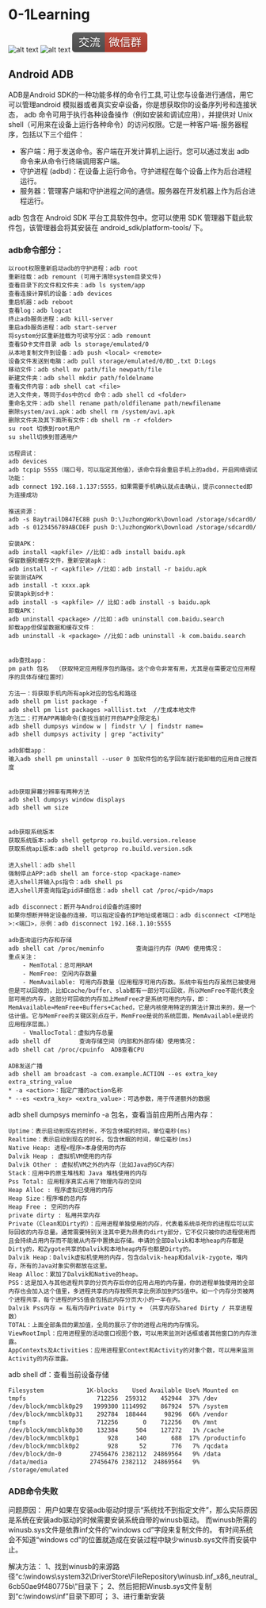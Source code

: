 # 0-1Learning

![alt text](../../static/common/svg/luoxiaosheng.svg "公众号")
![alt text](../../static/common/svg/luoxiaosheng_learning.svg "学习")
![alt text](../../static/common/svg/luoxiaosheng_wechat.svg "微信")


## Android ADB
ADB是Android SDK的一种功能多样的命令行工具,可让您与设备进行通信，用它可以管理android 模拟器或者真实安卓设备，你是想获取你的设备序列号和连接状态，
adb 命令可用于执行各种设备操作（例如安装和调试应用），并提供对 Unix shell（可用来在设备上运行各种命令）的访问权限。它是一种客户端-服务器程序，包括以下三个组件：

* 客户端：用于发送命令。客户端在开发计算机上运行。您可以通过发出 adb 命令来从命令行终端调用客户端。
* 守护进程 (adbd)：在设备上运行命令。守护进程在每个设备上作为后台进程运行。
* 服务器：管理客户端和守护进程之间的通信。服务器在开发机器上作为后台进程运行。

adb 包含在 Android SDK 平台工具软件包中。您可以使用 SDK 管理器下载此软件包，该管理器会将其安装在 android_sdk/platform-tools/ 下。

### adb命令部分：
~~~~
以root权限重新启动adb的守护进程：adb root
重新挂载：adb remount (可用于清除system目录文件)
查看目录下的文件和文件夹：adb ls system/app
查看连接计算机的设备：adb devices
重启机器：adb reboot
查看log：adb logcat
终止adb服务进程：adb kill-server
重启adb服务进程：adb start-server 
将system分区重新挂载为可读写分区：adb remount
查看SD卡文件目录 adb ls storage/emulated/0
从本地复制文件到设备：adb push <local> <remote> 
设备文件发送到电脑：adb pull storage/emulated/0/BD_.txt D:Logs
移动文件：adb shell mv path/file newpath/file
新建文件夹：adb shell mkdir path/foldelname
查看文件内容：adb shell cat <file> 
进入文件夹，等同于dos中的cd 命令：adb shell cd <folder> 
重命名文件：adb shell rename path/oldfilename path/newfilename 
删除system/avi.apk：adb shell rm /system/avi.apk
删除文件夹及其下面所有文件：db shell rm -r <folder> 
su root	切换到root用户
su shell切换到普通用户

远程调试：
adb devices
adb tcpip 5555（端口号，可以指定其他值），该命令将会重启手机上的adbd，开启网络调试功能：
adb connect 192.168.1.137:5555，如果需要手机确认就点击确认，提示connected即为连接成功

推送资源：
adb -s BaytrailDB47EC8B push D:\JuzhongWork\Download /storage/sdcard0/
adb -s 0123456789ABCDEF push D:\JuzhongWork\Download /storage/sdcard0/

安装APK：
adb install <apkfile> //比如：adb install baidu.apk
保留数据和缓存文件，重新安装apk：
adb install -r <apkfile> //比如：adb install -r baidu.apk
安装测试APK
adb install -t xxxx.apk
安装apk到sd卡：
adb install -s <apkfile> // 比如：adb install -s baidu.apk
卸载APK：
adb uninstall <package> //比如：adb uninstall com.baidu.search
卸载app但保留数据和缓存文件：
adb uninstall -k <package> //比如：adb uninstall -k com.baidu.search


adb查找app：
pm path 包名  （获取特定应用程序包的路径。这个命令非常有用，尤其是在需要定位应用程序的具体存储位置时）

方法一：将获取手机内所有apk对应的包名和路径
adb shell pm list package -f
adb shell pm list packages >alllist.txt  //生成本地文件
方法二：打开APP再输命令(查找当前打开的APP全限定名)
adb shell dumpsys window w | findstr \/ | findstr name=
adb shell dumpsys activity | grep "activity"

adb卸载app：
输入adb shell pm uninstall --user 0 加软件包的名字回车就行能卸载的应用自己搜百度 


adb获取屏幕分辨率有两种方法
adb shell dumpsys window displays
adb shell wm size


adb获取系统版本
获取系统版本:adb shell getprop ro.build.version.release
获取系统api版本:adb shell getprop ro.build.version.sdk

进入shell：adb shell
强制停止APP:adb shell am force-stop <package-name>
进入shell并输入ps指令：adb shell ps
进入shell并查询指定pid详细信息：adb shell cat /proc/<pid>/maps

adb disconnect：断开与Android设备的连接时
如果你想断开特定设备的连接，可以指定设备的IP地址或者端口：adb disconnect <IP地址>:<端口>，示例：adb disconnect 192.168.1.10:5555

adb查询运行内存和存储
adb shell cat /proc/meminfo   		查询运行内存（RAM）使用情况：
重点关注：
    - MemTotal：总可用RAM
    - MemFree: 空闲内存数量         
    - MemAvailable: 可用内存数量（应用程序可用内存数。系统中有些内存虽然已被使用但是可以回收的，比如cache/buffer、slab都有一部分可以回收，所以MemFree不能代表全部可用的内存，这部分可回收的内存加上MemFree才是系统可用的内存，即：MemAvailable≈MemFree+Buffers+Cached，它是内核使用特定的算法计算出来的，是一个估计值。它与MemFree的关键区别点在于，MemFree是说的系统层面，MemAvailable是说的应用程序层面。）
    - VmallocTotal：虚拟内存总量
adb shell df  		查询存储空间（内部和外部存储）使用情况：
adb shell cat /proc/cpuinfo  ADB查看CPU

ADB发送广播
adb shell am broadcast -a com.example.ACTION --es extra_key extra_string_value
* -a <action>：指定广播的action名称
* --es <extra_key> <extra_value>：可选参数，用于传递额外的数据
~~~~

adb shell dumpsys meminfo -a 包名，查看当前应用所占用内存：
```
Uptime：表示启动到现在的时长，不包含休眠的时间，单位毫秒(ms)
Realtime：表示启动到现在的时长，包含休眠的时间，单位毫秒(ms)
Native Heap: 进程<程序>本身使用的内存
Dalvik Heap : 虚拟机VM使用的内存
Dalvik Other : 虚拟机VM之外的内存（比如Java的GC内存）
Stack：应用中的原生堆栈和 Java 堆栈使用的内存
Pss Total: 应用程序真实占用了物理内存的空间
Heap Alloc : 程序虚拟已使用的内存
Heap Size：程序堆的总内存
Heap Free : 空闲的内存
private dirty : 私用共享内存
Private（Clean和Dirty的）：应用进程单独使用的内存，代表着系统杀死你的进程后可以实际回收的内存总量。通常需要特别关注其中更为昂贵的dirty部分，它不仅只被你的进程使用而且会持续占用内存而不能被从内存中置换出存储。申请的全部Dalvik和本地heap内存都是Dirty的，和Zygote共享的Dalvik和本地heap内存也都是Dirty的。
Dalvik Heap：Dalvik虚拟机使用的内存，包含dalvik-heap和dalvik-zygote，堆内存，所有的Java对象实例都放在这里。
Heap Alloc：累加了Dalvik和Native的heap。
PSS：这是加入与其他进程共享的分页内存后你的应用占用的内存量，你的进程单独使用的全部内存也会加入这个值里，多进程共享的内存按照共享比例添加到PSS值中。如一个内存分页被两个进程共享，每个进程的PSS值会包括此内存分页大小的一半在内。
Dalvik Pss内存 = 私有内存Private Dirty + （共享内存Shared Dirty / 共享进程数）
TOTAL：上面全部条目的累加值，全局的展示了你的进程占用的内存情况。
ViewRootImpl：应用进程里的活动窗口视图个数，可以用来监测对话框或者其他窗口的内存泄露。
AppContexts及Activities：应用进程里Context和Activity的对象个数，可以用来监测Activity的内存泄露。
```

adb shell df：查看当前设备存储
```
Filesystem            1K-blocks    Used Available Use% Mounted on
tmpfs                    712256  259312    452944  37% /dev
/dev/block/mmcblk0p29   1999300 1114992    867924  57% /system
/dev/block/mmcblk0p31    292784  188444     98296  66% /vendor
tmpfs                    712256       0    712256   0% /mnt
/dev/block/mmcblk0p30    132384     504    127272   1% /cache
/dev/block/mmcblk0p1        928     140       688  17% /productinfo
/dev/block/mmcblk0p2        928      52       776   7% /qcdata
/dev/block/dm-0        27456476 2382112  24869564   9% /data
/data/media            27456476 2382112  24869564   9% /storage/emulated
```

### ADB命令失败
问题原因：
用户如果在安装adb驱动时提示“系统找不到指定文件”，那么实际原因是系统在安装adb驱动的时候需要安装系统自带的winusb驱动。
而winusb所需的winusb.sys文件是依靠inf文件的“windows cd”字段来复制文件的。
有时间系统会不知道“windows cd”的位置就造成在安装过程中缺少winusb.sys文件而安装中止。


解决方法：
1、找到winusb的来源路径“c:\windows\system32\DriverStore\FileRepository\winusb.inf_x86_neutral_6cb50ae9f480775b\”目录下；
2、然后把把Winusb.sys文件复制到“c:\windows\inf”目录下即可；
3、进行重新安装
